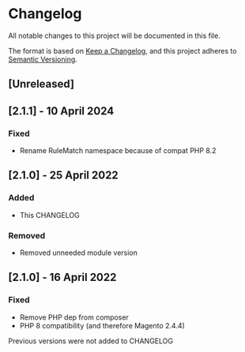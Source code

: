# Changelog
All notable changes to this project will be documented in this file.

The format is based on [Keep a Changelog](https://keepachangelog.com/en/1.0.0/),
and this project adheres to [Semantic Versioning](https://semver.org/spec/v2.0.0.html).

## [Unreleased]

## [2.1.1] - 10 April 2024
### Fixed
- Rename RuleMatch namespace because of compat PHP 8.2

## [2.1.0] - 25 April 2022
### Added
- This CHANGELOG

### Removed
- Removed unneeded module version

## [2.1.0] - 16 April 2022
### Fixed
- Remove PHP dep from composer
- PHP 8 compatibility (and therefore Magento 2.4.4)

Previous versions were not added to CHANGELOG
